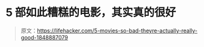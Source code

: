 # 5 部如此糟糕的电影，其实真的很好

> 原文：<https://lifehacker.com/5-movies-so-bad-theyre-actually-really-good-1848887079>